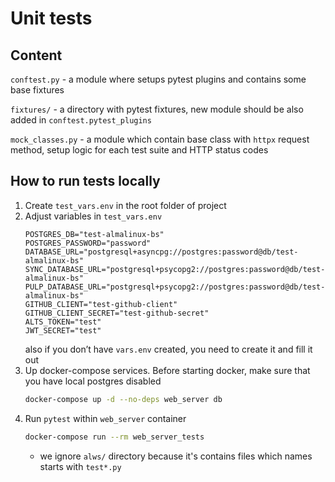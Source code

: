 # Unit tests
## Content
`conftest.py` - a module where setups pytest plugins and contains some base fixtures

`fixtures/` - a directory with pytest fixtures, new module should be also added in `conftest.pytest_plugins`

`mock_classes.py` - a module which contain base class with `httpx` request method, setup logic for each test suite and HTTP status codes
## How to run tests locally
1. Create `test_vars.env` in the root folder of project
2. Adjust variables in `test_vars.env`
    ```
    POSTGRES_DB="test-almalinux-bs"
    POSTGRES_PASSWORD="password"
    DATABASE_URL="postgresql+asyncpg://postgres:password@db/test-almalinux-bs"
    SYNC_DATABASE_URL="postgresql+psycopg2://postgres:password@db/test-almalinux-bs"
    PULP_DATABASE_URL="postgresql+psycopg2://postgres:password@db/test-almalinux-bs"
    GITHUB_CLIENT="test-github-client"
    GITHUB_CLIENT_SECRET="test-github-secret"
    ALTS_TOKEN="test"
    JWT_SECRET="test"
    ```
    also if you don’t have `vars.env` created, you need to create it and fill it out
3. Up docker-compose services. Before starting docker, make sure that you have local postgres disabled
    ```bash
    docker-compose up -d --no-deps web_server db
    ```
4. Run `pytest` within `web_server` container
    ```bash
    docker-compose run --rm web_server_tests
    ```
    - we ignore `alws/` directory because it's contains files which names starts with `test*.py`
